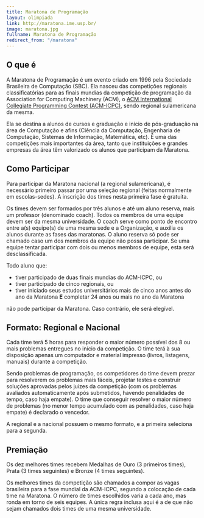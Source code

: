 ```yaml
---
title: Maratona de Programação
layout: olimpiada
link: http://maratona.ime.usp.br/
image: maratona.jpg
fullname: Maratona de Programação
redirect_from: "/maratona"
---
```


## O que é

A Maratona de Programação é um evento criado em 1996 pela Sociedade Brasileira de Computação (SBC). Ela nasceu das competições regionais classificatórias para as finais mundias da competição de programação da Association for Computing Machinery (ACM), o [ACM International Collegiate Programming Contest (ACM-ICPC)](/icpc), sendo regional sulamericana da mesma.

Ela se destina a alunos de cursos e graduação e início de pós-graduação na área de Computação e afins (Ciência da Computação, Engenharia de Computação, Sistemas de Informação, Matemática, etc). É uma das competições mais importantes da área, tanto que instituições e grandes empresas da área têm valorizado os alunos que participam da Maratona.

## Como Participar

Para participar da Maratona nacional (a regional sulamericana), é necessário primeiro passar por uma seleção regional (feitas normalmente em escolas-sedes). A inscrição dos times nesta primeira fase é gratuita.

Os times devem ser formados por três alunos e até um aluno reserva, mais um professor (denominado coach). Todos os membros de uma equipe devem ser da mesma universidade. O coach serve como ponto de encontro entre a(s) equipe(s) de uma mesma sede e a Organização, e auxilia os alunos durante as fases das maratonas. O aluno reserva só pode ser chamado caso um dos membros da equipe não possa participar. Se uma equipe tentar participar com dois ou menos membros de equipe, esta será desclassificada.

Todo aluno que:

-    tiver participado de duas finais mundias do ACM-ICPC, ou
-    tiver participado de cinco regionais, ou
-    tiver iniciado seus estudos universitários mais de cinco anos antes do ano da Maratona **E** completar 24 anos ou mais no ano da Maratona

não pode participar da Maratona. Caso contrário, ele será elegível.

## Formato: Regional e Nacional

Cada time terá 5 horas para responder o maior número possível dos 8 ou mais problemas entregues no início da competição. O time terá à sua disposição apenas um computador e material impresso (livros, listagens, manuais) durante a competição.

Sendo problemas de programação, os competidores do time devem prezar para resolverem os problemas mais fáceis, projetar testes e construir soluções aprovadas pelos juízes da competição (com os problemas avaliados automaticamente após submetidos, havendo penalidades de tempo, caso haja empate). O time que conseguir resolver o maior número de problemas (no menor tempo acumulado com as penalidades, caso haja empate) é declarado o vencedor.

A regional e a nacional possuem o mesmo formato, e a primeira seleciona para a segunda.

## Premiação

Os dez melhores times recebem Medalhas de Ouro (3 primeiros times), Prata (3 times seguintes) e Bronze (4 times seguintes).

Os melhores times da competição são chamados a compor as vagas brasileira para a fase mundial da ACM-ICPC, segundo a colocação de cada time na Maratona. O número de times escolhidos varia a cada ano, mas ronda em torno de seis equipes. A única regra inclusa aqui é a de que não sejam chamados dois times de uma mesma universidade.
